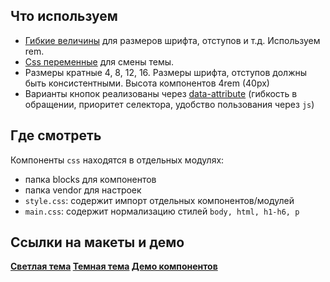 ## Что используем

* [Гибкие величины](https://doka.guide/css/rem-em/) для размеров шрифта, отступов и т.д. Используем rem.
* [Css переменные](https://doka.guide/css/custom-properties/) для смены темы.
* Размеры кратные 4, 8, 12, 16. Размеры шрифта, отступов должны быть консистентными. Высота компонентов 4rem (40px)
* Варианты кнопок реализованы через [data-attribute](https://doka.guide/js/element-dataset/) (гибкость в обращении, приоритет селектора, удобство пользования через `js`)


## Где смотреть

Компоненты `css` находятся в отдельных модулях:
* папка blocks для компонентов
* папка vendor для настроек
* `style.css`: содержит импорт отдельных компонентов/модулей
* `main.css`: содержит нормализацию стилей `body, html, h1-h6, p`


## Ссылки на макеты и демо

**[Светлая тема](https://www.figma.com/file/DfbVNbXapWcjapbwVu7nGd/IBM-Carbon-Design-System-(Community)?node-id=988%3A23459&mode=dev)
[Темная тема](https://www.figma.com/file/hlIDSZ4CV9BjJmll4Sk53L/IBM-Carbon-Design-System-(Gray-100-theme)-(Community)?node-id=0%3A1566&mode=dev)
[Демо компонентов](https://carbondesignsystem.com/components/button/usage/)**